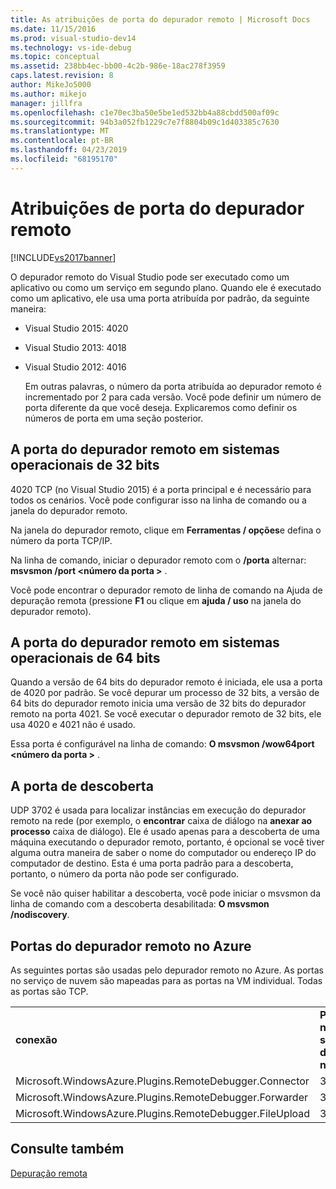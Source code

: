 ```yaml
---
title: As atribuições de porta do depurador remoto | Microsoft Docs
ms.date: 11/15/2016
ms.prod: visual-studio-dev14
ms.technology: vs-ide-debug
ms.topic: conceptual
ms.assetid: 238bb4ec-bb00-4c2b-986e-18ac278f3959
caps.latest.revision: 8
author: MikeJo5000
ms.author: mikejo
manager: jillfra
ms.openlocfilehash: c1e70ec3ba50e5be1ed532bb4a88cbdd500af09c
ms.sourcegitcommit: 94b3a052fb1229c7e7f8804b09c1d403385c7630
ms.translationtype: MT
ms.contentlocale: pt-BR
ms.lasthandoff: 04/23/2019
ms.locfileid: "68195170"
---
```

# <a name="remote-debugger-port-assignments"></a>Atribuições de porta do depurador remoto
[!INCLUDE[vs2017banner](../includes/vs2017banner.md)]

O depurador remoto do Visual Studio pode ser executado como um aplicativo ou como um serviço em segundo plano. Quando ele é executado como um aplicativo, ele usa uma porta atribuída por padrão, da seguinte maneira:  
  
- Visual Studio 2015: 4020  
  
- Visual Studio 2013: 4018  
  
- Visual Studio 2012: 4016  
  
  Em outras palavras, o número da porta atribuída ao depurador remoto é incrementado por 2 para cada versão. Você pode definir um número de porta diferente da que você deseja. Explicaremos como definir os números de porta em uma seção posterior.  
  
## <a name="the-remote-debugger-port-on-32-bit-operating-systems"></a>A porta do depurador remoto em sistemas operacionais de 32 bits  
 4020 TCP (no Visual Studio 2015) é a porta principal e é necessário para todos os cenários. Você pode configurar isso na linha de comando ou a janela do depurador remoto.  
  
 Na janela do depurador remoto, clique em **Ferramentas / opções**e defina o número da porta TCP/IP.  
  
 Na linha de comando, iniciar o depurador remoto com o **/porta** alternar: **msvsmon /port \<número da porta >** .  
  
 Você pode encontrar o depurador remoto de linha de comando na Ajuda de depuração remota (pressione **F1** ou clique em **ajuda / uso** na janela do depurador remoto).  
  
## <a name="the-remote-debugger-port-on-64-bit-operating-systems"></a>A porta do depurador remoto em sistemas operacionais de 64 bits  
 Quando a versão de 64 bits do depurador remoto é iniciada, ele usa a porta de 4020 por padrão.  Se você depurar um processo de 32 bits, a versão de 64 bits do depurador remoto inicia uma versão de 32 bits do depurador remoto na porta 4021. Se você executar o depurador remoto de 32 bits, ele usa 4020 e 4021 não é usado.  
  
 Essa porta é configurável na linha de comando: **O msvsmon /wow64port \<número da porta >** .  
  
## <a name="the-discovery-port"></a>A porta de descoberta  
 UDP 3702 é usada para localizar instâncias em execução do depurador remoto na rede (por exemplo, o **encontrar** caixa de diálogo na **anexar ao processo** caixa de diálogo). Ele é usado apenas para a descoberta de uma máquina executando o depurador remoto, portanto, é opcional se você tiver alguma outra maneira de saber o nome do computador ou endereço IP do computador de destino. Esta é uma porta padrão para a descoberta, portanto, o número da porta não pode ser configurado.  
  
 Se você não quiser habilitar a descoberta, você pode iniciar o msvsmon da linha de comando com a descoberta desabilitada:  **O msvsmon /nodiscovery**.  
  
## <a name="remote-debugger-ports-on-azure"></a>Portas do depurador remoto no Azure  
 As seguintes portas são usadas pelo depurador remoto no Azure. As portas no serviço de nuvem são mapeadas para as portas na VM individual. Todas as portas são TCP.  
  
||||  
|-|-|-|  
|**conexão**|**Porta no serviço de nuvem**|**Porta na VM**|  
|Microsoft.WindowsAzure.Plugins.RemoteDebugger.Connector|30400|30398|  
|Microsoft.WindowsAzure.Plugins.RemoteDebugger.Forwarder|31400|31398|  
|Microsoft.WindowsAzure.Plugins.RemoteDebugger.FileUpload|32400|32398|  
  
## <a name="see-also"></a>Consulte também  
 [Depuração remota](../debugger/remote-debugging.md)
